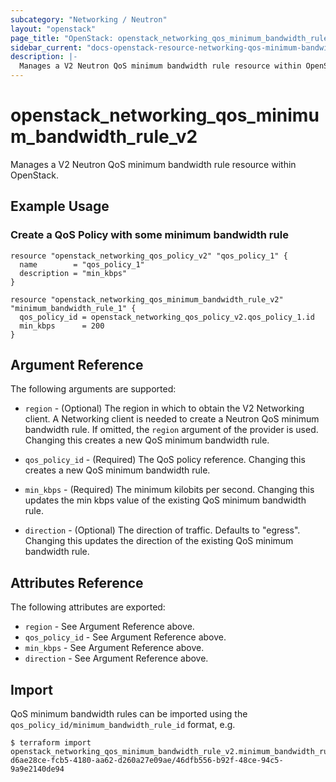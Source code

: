 ```yaml
---
subcategory: "Networking / Neutron"
layout: "openstack"
page_title: "OpenStack: openstack_networking_qos_minimum_bandwidth_rule_v2"
sidebar_current: "docs-openstack-resource-networking-qos-minimum-bandwidth-rule-v2"
description: |-
  Manages a V2 Neutron QoS minimum bandwidth rule resource within OpenStack.
---
```


# openstack\_networking\_qos\_minimum\_bandwidth\_rule\_v2

Manages a V2 Neutron QoS minimum bandwidth rule resource within OpenStack.

## Example Usage

### Create a QoS Policy with some minimum bandwidth rule

```hcl
resource "openstack_networking_qos_policy_v2" "qos_policy_1" {
  name        = "qos_policy_1"
  description = "min_kbps"
}

resource "openstack_networking_qos_minimum_bandwidth_rule_v2" "minimum_bandwidth_rule_1" {
  qos_policy_id = openstack_networking_qos_policy_v2.qos_policy_1.id
  min_kbps      = 200
}
```

## Argument Reference

The following arguments are supported:

* `region` - (Optional) The region in which to obtain the V2 Networking client.
    A Networking client is needed to create a Neutron QoS minimum bandwidth rule. If omitted, the
    `region` argument of the provider is used. Changing this creates a new QoS minimum bandwidth rule.
    
* `qos_policy_id` - (Required) The QoS policy reference. Changing this creates a new QoS minimum bandwidth rule.
   
* `min_kbps` - (Required) The minimum kilobits per second. Changing this updates the min kbps value of the existing
    QoS minimum bandwidth rule.

* `direction` - (Optional) The direction of traffic. Defaults to "egress". Changing this updates the direction of the
    existing QoS minimum bandwidth rule.
    
## Attributes Reference

The following attributes are exported:

* `region` - See Argument Reference above.
* `qos_policy_id` - See Argument Reference above.
* `min_kbps` - See Argument Reference above.
* `direction` - See Argument Reference above.

## Import

QoS minimum bandwidth rules can be imported using the `qos_policy_id/minimum_bandwidth_rule_id` format, e.g.

```
$ terraform import openstack_networking_qos_minimum_bandwidth_rule_v2.minimum_bandwidth_rule_1 d6ae28ce-fcb5-4180-aa62-d260a27e09ae/46dfb556-b92f-48ce-94c5-9a9e2140de94
```